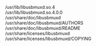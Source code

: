 /usr/lib/libusbmuxd.so.4  
/usr/lib/libusbmuxd.so.4.0.0  
/usr/share/doc/libusbmuxd  
/usr/share/doc/libusbmuxd/AUTHORS  
/usr/share/doc/libusbmuxd/README  
/usr/share/licenses/libusbmuxd  
/usr/share/licenses/libusbmuxd/COPYING  
